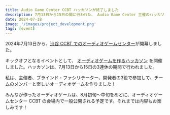 ```yaml
---
title: Audio Game Center CCBT ハッカソンが終了しました
description: 7月13日から15日の間に行われた、 Audio Game Center 主催のハッカソンに主催・ファシリテーター・プログラマーとかとかとかとか色々全部で参加しました。
date: 2024-07-18
image: '/images/project_development.png'
tags: [event]
---
```


2024年7月13日から、[渋谷 CCBT でのオーディオゲームセンター](https://ccbt.rekibun.or.jp/events/audiogamecenter_ccbt)が開幕しました。

キックオフとなるイベントとして、 [オーディオゲームを作るハッカソン](https://ccbt.rekibun.or.jp/events/audiogamecenter_ccbt_hackathon) を開催しました。ハッカソンは、7月13日から15日の3連休の期間で行われました。

私は、主催者、ブラインド・ファシリテーター、開発者の3役で参加して、チームのメンバーと楽しいオーディオゲームを作りました！

みんなが作ったオーディオゲームは、8月初旬～中旬をめどに、オーディオゲームセンター CCBT の会場内で一般公開される予定です。それまでは内容もお楽しみです！
